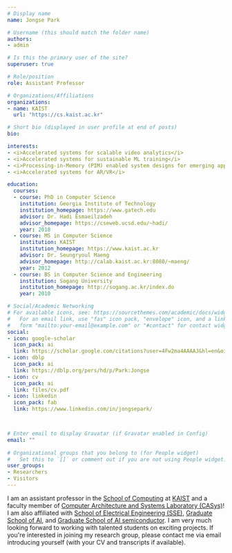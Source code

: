```yaml
---
# Display name
name: Jongse Park 

# Username (this should match the folder name)
authors:
- admin

# Is this the primary user of the site?
superuser: true

# Role/position
role: Assistant Professor 

# Organizations/Affiliations
organizations:
- name: KAIST  
  url: "https://cs.kaist.ac.kr"

# Short bio (displayed in user profile at end of posts)
bio:  

interests:
- <i>Accelerated systems for scalable video analytics</i>
- <i>Accelerated systems for sustainable ML training</i>
- <i>Processing-in-Memory (PIM) enabled system designs for emerging applications</i>
- <i>Accelerated systems for AR/VR</i>

education:
  courses:
  - course: PhD in Computer Science 
    institution: Georgia Institute of Technology 
    institution_homepage: https://www.gatech.edu
    advisor: Dr. Hadi Esmaeilzadeh
    advisor_homepage: https://cseweb.ucsd.edu/~hadi/ 
    year: 2018
  - course: MS in Computer Science 
    institution: KAIST 
    institution_homepage: https://www.kaist.ac.kr
    advisor: Dr. Seungryoul Maeng
    advisor_homepage: http://calab.kaist.ac.kr:8080/~maeng/
    year: 2012
  - course: BS in Computer Science and Engineering 
    institution: Sogang University
    institution_homepage: http://sogang.ac.kr/index.do
    year: 2010

# Social/Academic Networking
# For available icons, see: https://sourcethemes.com/academic/docs/widgets/#icons
#   For an email link, use "fas" icon pack, "envelope" icon, and a link in the
#   form "mailto:your-email@example.com" or "#contact" for contact widget.
social:
- icon: google-scholar
  icon_pack: ai
  link: https://scholar.google.com/citations?user=4Fw2ma4AAAAJ&hl=en&oi=ao 
- icon: dblp
  icon_pack: ai
  link: https://dblp.org/pers/hd/p/Park:Jongse 
- icon: cv
  icon_pack: ai
  link: files/cv.pdf
- icon: linkedin
  icon_pack: fab
  link: https://www.linkedin.com/in/jongsepark/ 



# Enter email to display Gravatar (if Gravatar enabled in Config)
email: ""
  
# Organizational groups that you belong to (for People widget)
#   Set this to `[]` or comment out if you are not using People widget.  
user_groups:
- Researchers
- Visitors
---
```


I am an assistant professor in the <a href="https://cs.kaist.ac.kr/">School of Computing</a> at <a href="https://www.kaist.ac.kr/">KAIST</a> and a faculty member of <a href="http://casys.kaist.ac.kr/">Computer Architecture and Systems Laboratory (CASys)</a>! I am also affiliated with <a href="https://sse.kaist.ac.kr/">School of Electrical Engineering (SSE)</a>, <a href="https://gsai.kaist.ac.kr/?lang=ko">Graduate School of AI</a>, and <a href="https://aisemi.kaist.ac.kr/">Graduate School of AI semiconductor</a>. 
I am very much looking forward to working with talented students on exciting projects. 
If you're interested in joining my research group, please contact me via email introducing yourself (with your CV and transcripts if available).<br><br>
<!-- <a href="files/statements/research.pdf">Research Statement</a><br> -->
<!-- <a href="files/statements/teaching.pdf">Teaching Statement</a> -->
